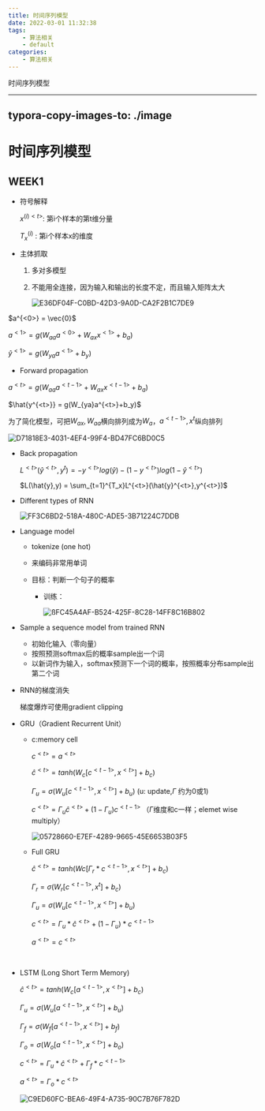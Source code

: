 ```yaml
---
title: 时间序列模型
date: 2022-03-01 11:32:38
tags:
    - 算法相关
    - default
categories: 
    - 算法相关
---
```


时间序列模型

<!-- more -->


---
typora-copy-images-to: ./image
---

# 时间序列模型

## WEEK1

- 符号解释

  $x^{(i)<t>}$:  第i个样本的第t维分量

  $T_x^{(i)}$ : 第i个样本x的维度

- 主体抓取

  1. 多对多模型

  2. 不能用全连接，因为输入和输出的长度不定，而且输入矩阵太大

     ![E36DF04F-C0BD-42D3-9A0D-CA2F2B1C7DE9](/Users/tessiehe/Documents/study_notes/吴恩达时间序列笔记/image/E36DF04F-C0BD-42D3-9A0D-CA2F2B1C7DE9.png)


$a^{<0>} = \vec{0}$

$a^{<1>} = g(W_{aa}a^{<0>} +W_{ax}x^{<1>} +b_a)$

$\hat{y}^{<1>} = g(W_{ya}a^{<1>}+b_y)$

-  Forward propagation

$a^{<t>} = g(W_{aa}a^{<t-1>} +W_{ax}x^{<t-1>}+b_a)$

$\hat{y^{<t>}} = g(W_{ya}a^{<t>}+b_y)$

为了简化模型，可把$W_{ax},W_{aa}$横向排列成为$W_a$，$a^{<t-1>},x^{t}$纵向排列

![D71818E3-4031-4EF4-99F4-BD47FC6BD0C5](/Users/tessiehe/Documents/study_notes/吴恩达时间序列笔记/image/D71818E3-4031-4EF4-99F4-BD47FC6BD0C5.png)

-  Back propagation

   $L^{<t>} (\hat{y}^{<t>},y^{t}) = -y^{<t>}log(\hat{y})-(1-y^{<t>})log(1-\hat{y}^{<t>})$

   $L(\hat{y},y) = \sum_{t=1}^{T_x}L^{<t>}(\hat{y}^{<t>},y^{<t>})$

-  Different types of RNN

   ![FF3C6BD2-518A-480C-ADE5-3B71224C7DDB](/Users/tessiehe/Documents/study_notes/吴恩达时间序列笔记/image/FF3C6BD2-518A-480C-ADE5-3B71224C7DDB.png)

-  Language model

   -  tokenize (one hot)

   -  <UNK>来编码非常用单词

   -  目标：判断一个句子的概率

      -  训练：

         ![ßFC45A4AF-B524-425F-8C28-14FF8C16B802](/Users/tessiehe/Documents/study_notes/吴恩达时间序列笔记/image/FC45A4AF-B524-425F-8C28-14FF8C16B802.png)

-  Sample a sequence model from trained RNN

   -  初始化输入（零向量）
   -  按照预测softmax后的概率sample出一个词
   -  以新词作为输入，softmax预测下一个词的概率，按照概率分布sample出第二个词

-  RNN的梯度消失

   梯度爆炸可使用gradient clipping

-  GRU（Gradient Recurrent Unit）

   -  c:memory cell

      $c^{<t>} = a^{<t>}$

      $\hat{c}^{<t>}=tanh(W_c[c^{<t-1>},x^{<t>}]+b_c)$

      $\Gamma_u=\sigma(W_u[c^{<t-1>},x^{<t>}]+b_u)$   (u: update,$\Gamma$ 约为0或1)

      $c^{<t>} = \Gamma_u\hat{c}^{<t>} +(1-\Gamma_u)c^{<t-1>}$  （$\Gamma$维度和c一样；elemet wise multiply）

      ![05728660-E7EF-4289-9665-45E6653B03F5](/Users/tessiehe/Documents/study_notes/吴恩达时间序列笔记/image/05728660-E7EF-4289-9665-45E6653B03F5.png)

   -  Full GRU

      $\hat{c}^{<t>} = tanh(Wc[\Gamma_r*c^{<t-1>},x^{<t>}]+b_c)$

      $\Gamma_r=\sigma(W_r[c^{<t-1>},x^{t}]+b_c)$

      $\Gamma _u=\sigma(W_u[c^{<t-1>},x^{<t>}]+b_u)$

      $c^{<t>} = \Gamma_u*\hat{c}^{<t>}+(1-\Gamma_u)*c^{<t-1>}$

      $a^{<t>} = c^{<t>}$

      ​

-  LSTM (Long Short Term Memory)

   $\hat{c}^{<t>} = tanh(W_c[a^{<t-1>},x^{<t>}]+b_c)$

   $\Gamma_u=\sigma(W_u[a^{<t-1>},x^{<t>}]+b_u)$

   $\Gamma_f=\sigma(W_f[a^{<t-1>},x^{<t>}]+b_f)$

   $\Gamma_o=\sigma(W_o[a^{<t-1>},x^{<t>}]+b_o)$

   $c^{<t>}=\Gamma_u*\hat{c}^{<t>}+\Gamma_f*c^{<t-1>}$

   $a^{<t>}=\Gamma_o*c^{<t>}$

   ![C9ED60FC-BEA6-49F4-A735-90C7B76F782D](/Users/tessiehe/Documents/study_notes/吴恩达时间序列笔记/image/C9ED60FC-BEA6-49F4-A735-90C7B76F782D.png)